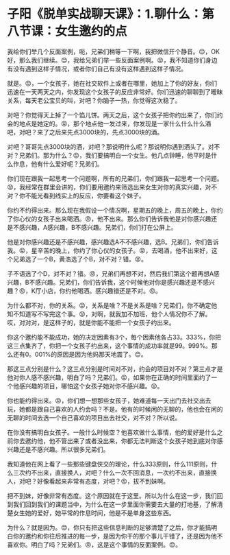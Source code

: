 # 子阳《脱单实战聊天课》：1.聊什么：第八节课：女生邀约的点

我给你们举几个反面案例，呃，兄弟们稍等一下啊，我把微信开个静音。😊，OK好，那么我们继续。😊，我给兄弟们举一些反面案例啊。😡，我不知道你们身边有没有遇到这样子情况，或者你们自己有没有这样遇到这样子情况。

就是。😡，一个女孩子，她在社交软件上或者在哪里，她加上了你的好友，你们迅速在一天两天之内，你发现这个女孩子的反应非常好。你们迅速的聊聊到了暧昧关系，每天老公宝贝的叫，对吧？你脑子一热，你觉得这次稳了。

对吧？你觉得天上掉了一个馅儿饼。两天之后，这个女孩子把你约出来了，你们约会的地点是她定的。😡，那个地点他一发过来，你发现是一家什么什么什么酒吧，对吧？来了之后来先点3000块的，先点3000块的酒。

对吧？哥哥先点3000块的酒，对吧？那说明什么呢？那说明你遇到酒头了。对不对？兄弟们。那为什么？😡，我们要搞明白一个女生。他几点钟睡，他平时是什么作息，他有什么爱好呢？兄弟们。

你们现在跟我一起思考一个问题啊，所有的兄弟们，你们跟我一起思考一个问题。😡，我经常在群里会讲的，你们要用邀约来筛选出来女生对你的真实兴趣，对不对？你不能光看到线实上的反应，你要看这个妹子。

你约不约得出来。那么现在我假设一个情况啊，星期五的晚上，周五的晚上，你约了你心仪的女孩子出来喝酒。😡，他不出来。那么你们告诉我他是对你感兴趣还是不感兴趣，A感兴趣，B不感兴趣。兄弟们，你们打在公屏上。

他是对你感兴趣还是不感兴趣，感兴趣选A不不感兴趣，选B。兄弟们，你们告诉我。😡，星辛苦的晚上，你约了你心仪的女孩子。😡，去喝酒，他不出来好，这个兄弟选了一个B，黄浩选了个B，对不对？错。😡。

子不语选了个D，对不对？错。😡，兄弟们再想不对，然后我们第这个题再想A感兴趣，B不感兴趣。兄弟们，你们告诉我，这个时候他对你是感兴趣还是不感兴趣？😡，K厅小店，你约他喝酒。感兴趣错还是不对。😡。

为什么都不对，你的关系。😡，关系是啥？不是关系是啥？兄弟们，你不确定他知不知道写不写完这个事。😡，对啊，就我加不加班，他个人情况你不了解。哎，对对对，是这样子的，就是你能不能把一个女孩子约出来。

你这个邀约能不能成功，她的决定因素有3个，每个因素他各占33。333%，你把这三点集齐了，你把一个女孩子约出来，这个事情的成功率就是99。999%。那么还有0。001%的原因是因为他妈那天地震了。😊。

那这三点分别是什么？这三点分别是时间对不对，约会的项目对不对？第三点才是他对你人感不感兴趣，明白了吗？兄弟们。😡，如果你在正确的时间里面约了一个他感兴趣的项目，哪怕这个女孩子她对你不感兴趣。😡。

你也能约得出来。😡，你们想一想那些女孩子，她难道每一天出门去社交出去玩，她都是跟自己喜欢的人约会吗？不是。他有的时候闲的无聊的，他也会在闲的无聊的时间去选一个自己喜欢的项目出去社交，对不对？所以说。

在你没有搞明白女孩子。一般什么时候空？他喜欢做什么事情，他的爱好是什么之前你去邀约他，他不管出来了或者没出来，你都无法判断这个女孩子她到底对你感兴趣还是不感兴趣。所以很多兄弟们。

我知道他在网上看了一些那些键盘侠交的理论，什么333原则，什么111原则，什么三次约不出来，直接换人，对吧？什么一次不回消息，一次约不出来，直接换人，对吧？好像看起来非常有态度，对吧？😡，拔不到妹啊。

把不到妹，好像非常有态度。这个原因就在于这里。所以为什么在这一步，我们回到我们回到我们的课题当中，为什么在这一步里面你需要去大量的打地基，了解清楚女生她的爱好，她平常的作息时间，他是不是单身这些东西。

为什么？就是因为。😊，你只有把这些信息判断的足够清楚了之后，你才能搞明白你的邀约和你往后推进的每一步，是因为你干的那个事儿干错了，还是因为他不喜欢你。明白了吗？兄弟们。😡，这是这个事情的反面案例。😊。

